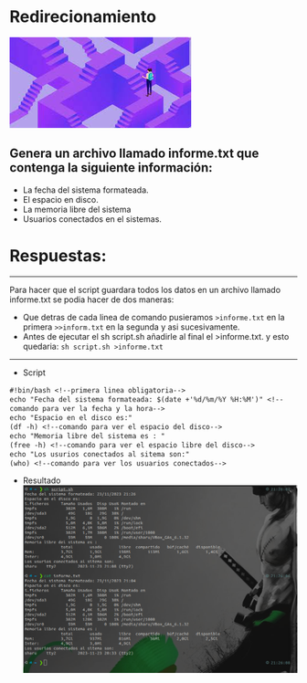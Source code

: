 # Redirecionamiento
![portada](img/portada.jfif)
## Genera un archivo llamado informe.txt que contenga la siguiente información:
  * La fecha del sistema formateada. <!--date +'%d/%m/%Y %H:%M'-->
  * El espacio en disco.  <!--df -h-->
  * La memoria libre del sistema  <!--free -h-->
  * Usuarios conectados en el sistemas.  <!--who-->
  

# Respuestas:
---
Para hacer que el script guardara todos los datos en un archivo llamado informe.txt se podia hacer de dos maneras: 
* Que detras de cada linea de comando pusieramos `>informe.txt` en la primera `>>inform.txt` en la segunda y asi sucesivamente.
* Antes de ejecutar el sh script.sh añadirle al final el >informe.txt. y esto quedaria:
  `sh script.sh >informe.txt`
---

* Script
```
#!bin/bash <!--primera linea obligatoria-->
echo "Fecha del sistema formateada: $(date +'%d/%m/%Y %H:%M')" <!--comando para ver la fecha y la hora-->
echo "Espacio en el disco es:" 
(df -h) <!--comando para ver el espacio del disco-->
echo "Memoria libre del sistema es : "
(free -h) <!--comando para ver el espacio libre del disco-->
echo "Los usurios conectados al sitema son:"
(who) <!--comando para ver los usuarios conectados-->

```


* Resultado
![resultado](img/resultado_script.png)
